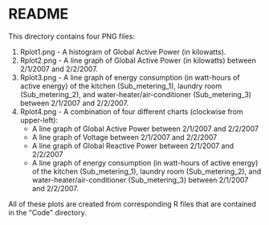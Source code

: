 # README

This directory contains four PNG files:

1. Rplot1.png - A histogram of Global Active Power (in kilowatts).
2. Rplot2.png - A line graph of Global Active Power (in kilowatts) between 2/1/2007 and 2/2/2007.
3. Rplot3.png - A line graph of energy consumption (in watt-hours of active energy) of the kitchen (Sub_metering_1), laundry room (Sub_metering_2), and water-heater/air-conditioner (Sub_metering_3) between 2/1/2007 and 2/2/2007.
4. Rplot4.png - A combination of four different charts (clockwise from upper-left):
	+ A line graph of Global Active Power between 2/1/2007 and 2/2/2007
	+ A line graph of Voltage between 2/1/2007 and 2/2/2007
	+ A line graph of Global Reactive Power between 2/1/2007 and 2/2/2007
	+ A line graph of energy consumption (in watt-hours of active energy) of the kitchen (Sub_metering_1), laundry room (Sub_metering_2), and water-heater/air-conditioner (Sub_metering_3) between 2/1/2007 and 2/2/2007.

All of these plots are created from corresponding R files that are contained in the "Code" directory.